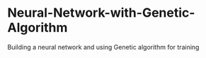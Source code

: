# Neural-Network-with-Genetic-Algorithm
Building a neural network and using Genetic algorithm for training
